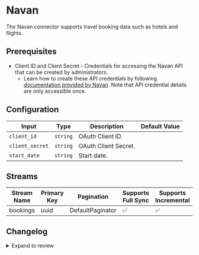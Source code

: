 # Navan

The Navan connector supports travel booking data such as hotels and flights. 

## Prerequisites

* Client ID and Client Secret - Credentials for accessing the Navan API that can be created by administrators. 
  * Learn how to create these API credentials by following [documentation provided by Navan](https://app.navan.com/app/helpcenter/articles/travel/admin/other-integrations/booking-data-integration). Note that API credential details are only accessible once.

## Configuration

| Input | Type | Description | Default Value |
|-------|------|-------------|---------------|
| `client_id` | `string` | OAuth Client ID.  |  |
| `client_secret` | `string` | OAuth Client Secret.  |  |
| `start_date` | `string` | Start date.  |  |

## Streams

| Stream Name | Primary Key | Pagination | Supports Full Sync | Supports Incremental |
|-------------|-------------|------------|---------------------|----------------------|
| bookings | uuid | DefaultPaginator | ✅ |  ✅  |

## Changelog

<details>
  <summary>Expand to review</summary>

| Version          | Date              | Pull Request | Subject        |
|------------------|-------------------|--------------|----------------|
| 0.0.35 | 2025-10-29 | [68724](https://github.com/airbytehq/airbyte/pull/68724) | Update dependencies |
| 0.0.34 | 2025-10-21 | [68377](https://github.com/airbytehq/airbyte/pull/68377) | Update dependencies |
| 0.0.33 | 2025-10-14 | [67784](https://github.com/airbytehq/airbyte/pull/67784) | Update dependencies |
| 0.0.32 | 2025-10-07 | [67426](https://github.com/airbytehq/airbyte/pull/67426) | Update dependencies |
| 0.0.31 | 2025-09-30 | [66936](https://github.com/airbytehq/airbyte/pull/66936) | Update dependencies |
| 0.0.30 | 2025-09-23 | [66619](https://github.com/airbytehq/airbyte/pull/66619) | Update dependencies |
| 0.0.29 | 2025-09-09 | [65843](https://github.com/airbytehq/airbyte/pull/65843) | Update dependencies |
| 0.0.28 | 2025-08-23 | [65184](https://github.com/airbytehq/airbyte/pull/65184) | Update dependencies |
| 0.0.27 | 2025-08-09 | [64720](https://github.com/airbytehq/airbyte/pull/64720) | Update dependencies |
| 0.0.26 | 2025-08-02 | [64272](https://github.com/airbytehq/airbyte/pull/64272) | Update dependencies |
| 0.0.25 | 2025-07-26 | [63819](https://github.com/airbytehq/airbyte/pull/63819) | Update dependencies |
| 0.0.24 | 2025-07-19 | [63419](https://github.com/airbytehq/airbyte/pull/63419) | Update dependencies |
| 0.0.23 | 2025-07-12 | [63208](https://github.com/airbytehq/airbyte/pull/63208) | Update dependencies |
| 0.0.22 | 2025-07-05 | [62545](https://github.com/airbytehq/airbyte/pull/62545) | Update dependencies |
| 0.0.21 | 2025-06-28 | [62308](https://github.com/airbytehq/airbyte/pull/62308) | Update dependencies |
| 0.0.20 | 2025-06-21 | [61069](https://github.com/airbytehq/airbyte/pull/61069) | Update dependencies |
| 0.0.19 | 2025-05-24 | [60511](https://github.com/airbytehq/airbyte/pull/60511) | Update dependencies |
| 0.0.18 | 2025-05-10 | [57894](https://github.com/airbytehq/airbyte/pull/57894) | Update dependencies |
| 0.0.17 | 2025-04-05 | [57297](https://github.com/airbytehq/airbyte/pull/57297) | Update dependencies |
| 0.0.16 | 2025-03-29 | [56691](https://github.com/airbytehq/airbyte/pull/56691) | Update dependencies |
| 0.0.15 | 2025-03-22 | [56027](https://github.com/airbytehq/airbyte/pull/56027) | Update dependencies |
| 0.0.14 | 2025-03-08 | [55457](https://github.com/airbytehq/airbyte/pull/55457) | Update dependencies |
| 0.0.13 | 2025-03-01 | [54765](https://github.com/airbytehq/airbyte/pull/54765) | Update dependencies |
| 0.0.12 | 2025-02-22 | [54310](https://github.com/airbytehq/airbyte/pull/54310) | Update dependencies |
| 0.0.11 | 2025-02-15 | [53857](https://github.com/airbytehq/airbyte/pull/53857) | Update dependencies |
| 0.0.10 | 2025-02-08 | [53252](https://github.com/airbytehq/airbyte/pull/53252) | Update dependencies |
| 0.0.9 | 2025-02-01 | [52743](https://github.com/airbytehq/airbyte/pull/52743) | Update dependencies |
| 0.0.8 | 2025-01-25 | [52270](https://github.com/airbytehq/airbyte/pull/52270) | Update dependencies |
| 0.0.7 | 2025-01-18 | [51799](https://github.com/airbytehq/airbyte/pull/51799) | Update dependencies |
| 0.0.6 | 2025-01-11 | [51174](https://github.com/airbytehq/airbyte/pull/51174) | Update dependencies |
| 0.0.5 | 2024-12-28 | [50642](https://github.com/airbytehq/airbyte/pull/50642) | Update dependencies |
| 0.0.4 | 2024-12-21 | [50106](https://github.com/airbytehq/airbyte/pull/50106) | Update dependencies |
| 0.0.3 | 2024-12-14 | [49599](https://github.com/airbytehq/airbyte/pull/49599) | Update dependencies |
| 0.0.2 | 2024-12-12 | [49217](https://github.com/airbytehq/airbyte/pull/49217) | Update dependencies |
| 0.0.1 | 2024-11-26 | | Initial release by [@matteogp](https://github.com/matteogp) via Connector Builder |

</details>

